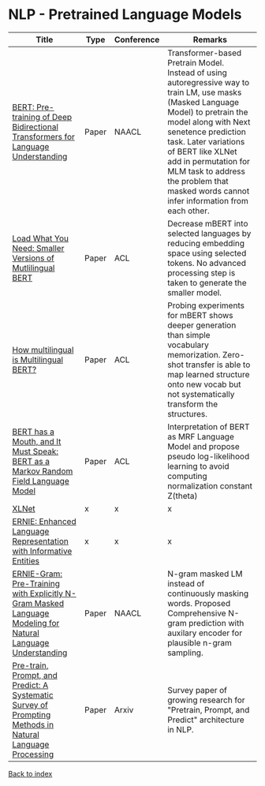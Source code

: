 # NLP - Pretrained Language Models
|Title|Type|Conference|Remarks
|--|--|--|--|
|[BERT: Pre-training of Deep Bidirectional Transformers for Language Understanding](https://arxiv.org/abs/1810.04805)|Paper|NAACL|Transformer-based Pretrain Model. Instead of using autoregressive way to train LM, use masks (Masked Language Model) to pretrain the model along with Next senetence prediction task. Later variations of BERT like XLNet add in permutation for MLM task to address the problem that masked words cannot infer information from each other.|
|[Load What You Need: Smaller Versions of Mutlilingual BERT](https://www.aclweb.org/anthology/2020.sustainlp-1.16.pdf)|Paper|ACL|Decrease mBERT into selected languages by reducing embedding space using selected tokens. No advanced processing step is taken to generate the smaller model.
|[How multilingual is Multilingual BERT?](https://www.aclweb.org/anthology/P19-1493.pdf)|Paper|ACL|Probing experiments for mBERT shows deeper generation than simple vocabulary memorization. Zero-shot transfer is able to map learned structure onto new vocab but not systematically transform the structures.
|[BERT has a Mouth, and It Must Speak: BERT as a Markov Random Field Language Model](https://www.aclweb.org/anthology/W19-2304.pdf)|Paper|ACL|Interpretation of BERT as MRF Language Model and propose pseudo log-likelihood learning to avoid computing normalization constant Z(theta)|
|[XLNet](https://arxiv.org/pdf/1906.08237.pdf)|x|x|x|
|[ERNIE: Enhanced Language Representation with Informative Entities](https://arxiv.org/pdf/1905.07129.pdf)|x|x|x|
|[ERNIE-Gram: Pre-Training with Explicitly N-Gram Masked Language Modeling for Natural Language Understanding](https://arxiv.org/pdf/2010.12148.pdf)|Paper|NAACL|N-gram masked LM instead of continuously masking words. Proposed Comprehensive N-gram prediction with auxilary encoder for plausible n-gram sampling.|
|[Pre-train, Prompt, and Predict: A Systematic Survey of Prompting Methods in Natural Language Processing](https://arxiv.org/abs/2107.13586)|Paper|Arxiv|Survey paper of growing research for "Pretrain, Prompt, and Predict" architecture in NLP.|
[Back to index](../README.md)
